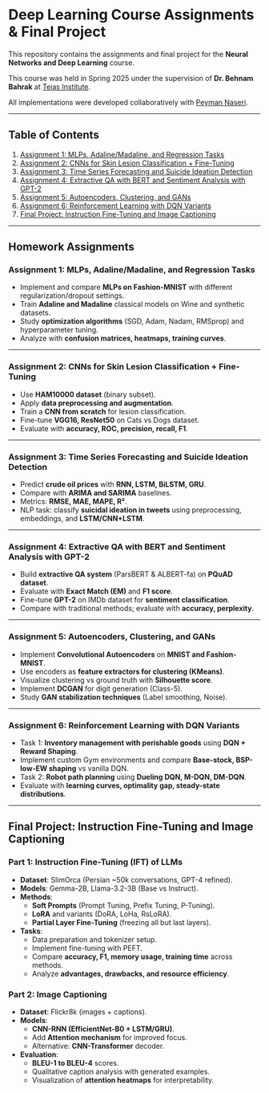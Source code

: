 # Deep Learning Course Assignments & Final Project

This repository contains the assignments and final project for the **Neural Networks and Deep Learning** course.

This course was held in Spring 2025 under the supervision of **Dr. Behnam Bahrak** at [Teias Institute](https://teias.institute/computer-science-department/).

All implementations were developed collaboratively with [Peyman Naseri](https://github.com/peyman886).

---

## Table of Contents

1. [Assignment 1: MLPs, Adaline/Madaline, and Regression Tasks](#assignment-1-mlps-adalinemadaline-and-regression-tasks)  
2. [Assignment 2: CNNs for Skin Lesion Classification + Fine-Tuning](#assignment-2-cnns-for-skin-lesion-classification--fine-tuning)  
3. [Assignment 3: Time Series Forecasting and Suicide Ideation Detection](#assignment-3-time-series-forecasting-and-suicide-ideation-detection)  
4. [Assignment 4: Extractive QA with BERT and Sentiment Analysis with GPT-2](#assignment-4-extractive-qa-with-bert-and-sentiment-analysis-with-gpt-2)  
5. [Assignment 5: Autoencoders, Clustering, and GANs](#assignment-5-autoencoders-clustering-and-gans)  
6. [Assignment 6: Reinforcement Learning with DQN Variants](#assignment-6-reinforcement-learning-with-dqn-variants)  
7. [Final Project: Instruction Fine-Tuning and Image Captioning](#final-project-instruction-fine-tuning-and-image-captioning)  

---

## Homework Assignments

### Assignment 1: MLPs, Adaline/Madaline, and Regression Tasks
- Implement and compare **MLPs on Fashion-MNIST** with different regularization/dropout settings.  
- Train **Adaline and Madaline** classical models on Wine and synthetic datasets.  
- Study **optimization algorithms** (SGD, Adam, Nadam, RMSprop) and hyperparameter tuning.  
- Analyze with **confusion matrices, heatmaps, training curves**.

---

### Assignment 2: CNNs for Skin Lesion Classification + Fine-Tuning
- Use **HAM10000 dataset** (binary subset).  
- Apply **data preprocessing and augmentation**.  
- Train a **CNN from scratch** for lesion classification.  
- Fine-tune **VGG16, ResNet50** on Cats vs Dogs dataset.  
- Evaluate with **accuracy, ROC, precision, recall, F1**.

---

### Assignment 3: Time Series Forecasting and Suicide Ideation Detection
- Predict **crude oil prices** with **RNN, LSTM, BiLSTM, GRU**.  
- Compare with **ARIMA and SARIMA** baselines.  
- Metrics: **RMSE, MAE, MAPE, R²**.  
- NLP task: classify **suicidal ideation in tweets** using preprocessing, embeddings, and **LSTM/CNN+LSTM**.  

---

### Assignment 4: Extractive QA with BERT and Sentiment Analysis with GPT-2
- Build **extractive QA system** (ParsBERT & ALBERT-fa) on **PQuAD dataset**.  
- Evaluate with **Exact Match (EM)** and **F1 score**.  
- Fine-tune **GPT-2** on IMDb dataset for **sentiment classification**.  
- Compare with traditional methods; evaluate with **accuracy, perplexity**.

---

### Assignment 5: Autoencoders, Clustering, and GANs
- Implement **Convolutional Autoencoders** on **MNIST and Fashion-MNIST**.  
- Use encoders as **feature extractors for clustering (KMeans)**.  
- Visualize clustering vs ground truth with **Silhouette score**.  
- Implement **DCGAN** for digit generation (Class-5).  
- Study **GAN stabilization techniques** (Label smoothing, Noise).  

---

### Assignment 6: Reinforcement Learning with DQN Variants
- Task 1: **Inventory management with perishable goods** using **DQN + Reward Shaping**.  
- Implement custom Gym environments and compare **Base-stock, BSP-low-EW shaping** vs vanilla DQN.  
- Task 2: **Robot path planning** using **Dueling DQN, M-DQN, DM-DQN**.  
- Evaluate with **learning curves, optimality gap, steady-state distributions**.  

---

## Final Project: Instruction Fine-Tuning and Image Captioning

### Part 1: Instruction Fine-Tuning (IFT) of LLMs
- **Dataset**: SlimOrca (Persian ~50k conversations, GPT-4 refined).  
- **Models**: Gemma-2B, Llama-3.2-3B (Base vs Instruct).  
- **Methods**:  
  - **Soft Prompts** (Prompt Tuning, Prefix Tuning, P-Tuning).  
  - **LoRA** and variants (DoRA, LoHa, RsLoRA).  
  - **Partial Layer Fine-Tuning** (freezing all but last layers).  
- **Tasks**:  
  - Data preparation and tokenizer setup.  
  - Implement fine-tuning with PEFT.  
  - Compare **accuracy, F1, memory usage, training time** across methods.  
  - Analyze **advantages, drawbacks, and resource efficiency**.  

### Part 2: Image Captioning
- **Dataset**: Flickr8k (images + captions).  
- **Models**:  
  - **CNN-RNN (EfficientNet-B0 + LSTM/GRU)**.  
  - Add **Attention mechanism** for improved focus.  
  - Alternative: **CNN-Transformer** decoder.  
- **Evaluation**:  
  - **BLEU-1 to BLEU-4** scores.  
  - Qualitative caption analysis with generated examples.  
  - Visualization of **attention heatmaps** for interpretability. 
